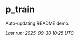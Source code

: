 # p_train

Auto-updating README demo.

<!--START_SECTION:status-->
_Last run: 2025-09-30 10:25 UTC_
<!--END_SECTION:status-->
























































































































































































































































































































































































































































































































































































































































































































































































































































































